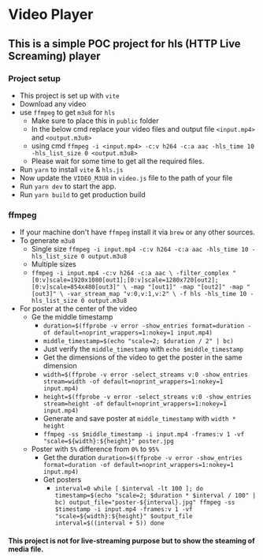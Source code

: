 # Video Player

## This is a simple POC project for hls (HTTP Live Screaming) player

### Project setup
- This project is set up with `vite`
- Download any video
- use `ffmpeg` to get `m3u8` for `hls`
    - Make sure to place this in `public` folder
    - In the below cmd replace your video files and output file `<input.mp4>` and `<output.m3u8>`
    - using cmd `ffmpeg -i <input.mp4> -c:v h264 -c:a aac -hls_time 10 -hls_list_size 0 <output.m3u8>`
    - Please wait for some time to get all the required files.
- Run `yarn` to install `vite` & `hls.js`
- Now update the  `VIDEO_M3U8` in  `video.js` file to the path of your file
- Run `yarn dev` to start the app.
- Run `yarn build` to get production build


### ffmpeg
- If your machine don't have `ffmpeg` install it via `brew` or any other sources.
- To generate `m3u8`
  - Single size `ffmpeg -i input.mp4 -c:v h264 -c:a aac -hls_time 10 -hls_list_size 0 output.m3u8`
  - Multiple sizes 
  - `ffmpeg -i input.mp4 -c:v h264 -c:a aac \
    -filter_complex "[0:v]scale=1920x1080[out1];[0:v]scale=1280x720[out2];[0:v]scale=854x480[out3]" \
    -map "[out1]" -map "[out2]" -map "[out3]" \
    -var_stream_map "v:0,v:1,v:2" \
    -f hls -hls_time 10 -hls_list_size 0 output.m3u8
    `
- For poster at the center of the video
  - Ge the middle timestamp
    - `duration=$(ffprobe -v error -show_entries format=duration -of default=noprint_wrappers=1:nokey=1 input.mp4)`
    - `middle_timestamp=$(echo "scale=2; $duration / 2" | bc)`
    - Just verify the `middle_timestamp` with `echo $middle_timestamp`
    - Get the dimensions of the video to get the poster in the same dimension
    - `width=$(ffprobe -v error -select_streams v:0 -show_entries stream=width -of default=noprint_wrappers=1:nokey=1 input.mp4)`
    - `height=$(ffprobe -v error -select_streams v:0 -show_entries stream=height -of default=noprint_wrappers=1:nokey=1 input.mp4)`
    - Generate and save poster at `middle_timestamp` with `width * height`
    - `ffmpeg -ss $middle_timestamp -i input.mp4 -frames:v 1 -vf "scale=${width}:${height}" poster.jpg`
  - Poster with `5%` difference from `0%` to `95%`
    - Get the duration `duration=$(ffprobe -v error -show_entries format=duration -of default=noprint_wrappers=1:nokey=1 input.mp4)`
    - Get posters
      - `interval=0
        while [ $interval -lt 100 ]; do
        timestamp=$(echo "scale=2; $duration * $interval / 100" | bc)
        output_file="poster-${interval}.jpg"
        ffmpeg -ss $timestamp -i input.mp4 -frames:v 1 -vf "scale=${width}:${height}" $output_file
        interval=$((interval + 5))
        done
        `

#### This project is not for live-streaming purpose but to show the steaming of media file.
